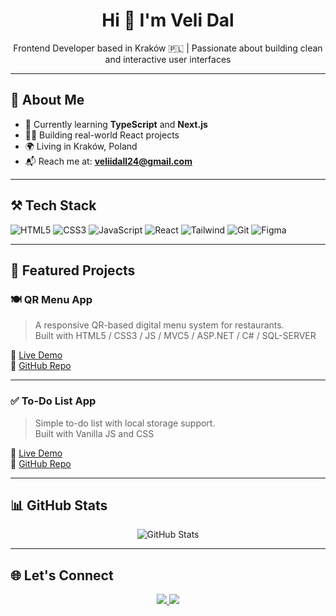 <h1 align="center">Hi 👋 I'm Veli Dal</h1>
<p align="center">Frontend Developer based in Kraków 🇵🇱 | Passionate about building clean and interactive user interfaces</p>

---

## 🧠 About Me

- 🌱 Currently learning **TypeScript** and **Next.js**
- 👨‍💻 Building real-world React projects
- 🌍 Living in Kraków, Poland
- 📬 Reach me at: **veliidall24@gmail.com**

---

## ⚒️ Tech Stack

![HTML5](https://img.shields.io/badge/HTML5-E34F26?logo=html5&logoColor=white)
![CSS3](https://img.shields.io/badge/CSS3-1572B6?logo=css3&logoColor=white)
![JavaScript](https://img.shields.io/badge/JavaScript-F7DF1E?logo=javascript&logoColor=black)
![React](https://img.shields.io/badge/React-20232A?logo=react&logoColor=61DAFB)
![Tailwind](https://img.shields.io/badge/TailwindCSS-06B6D4?logo=tailwindcss&logoColor=white)
![Git](https://img.shields.io/badge/Git-F05032?logo=git&logoColor=white)
![Figma](https://img.shields.io/badge/Figma-F24E1E?logo=figma&logoColor=white)

---

## 🚀 Featured Projects

### 🍽️ QR Menu App  
> A responsive QR-based digital menu system for restaurants.  
> Built with HTML5 / CSS3 / JS / MVC5 / ASP.NET / C# / SQL-SERVER

🔗 [Live Demo](https://orientexpresskebapmenu.com/)  
🔗 [GitHub Repo](https://github.com/velidal/qr-menu)

---

### ✅ To-Do List App  
> Simple to-do list with local storage support.  
> Built with Vanilla JS and CSS

🔗 [Live Demo](https://yourtodo.vercel.app)  
🔗 [GitHub Repo](https://github.com/velidal/todo-app)

---

## 📊 GitHub Stats

<p align="center">
  <img src="https://github-readme-stats.vercel.app/api?username=velidal&show_icons=true&theme=radical" alt="GitHub Stats" />
</p>

---

## 🌐 Let's Connect

<p align="center">
  <a href="https://www.linkedin.com/in/veli-dal-929a8a297" target="_blank">
    <img src="https://img.shields.io/badge/LinkedIn-Connect-blue?logo=linkedin&style=for-the-badge" />
  </a>
  <a href="mailto:veliidall24@gmail.com">
    <img src="https://img.shields.io/badge/Email-Contact-red?logo=gmail&style=for-the-badge" />
  </a>
</p>
